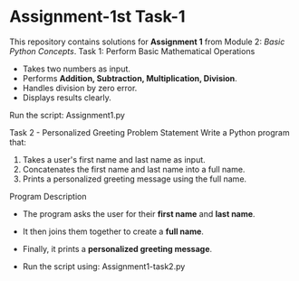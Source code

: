 # Assignment-1st Task-1
This repository contains solutions for **Assignment 1** from Module 2: *Basic Python Concepts*.
Task 1: Perform Basic Mathematical Operations
- Takes two numbers as input.
- Performs **Addition, Subtraction, Multiplication, Division**.
- Handles division by zero error.
- Displays results clearly.

Run the script: Assignment1.py

Task 2 - Personalized Greeting
 Problem Statement
Write a Python program that:
1. Takes a user's first name and last name as input.
2. Concatenates the first name and last name into a full name.
3. Prints a personalized greeting message using the full name.

 Program Description
- The program asks the user for their **first name** and **last name**.
- It then joins them together to create a **full name**.
- Finally, it prints a **personalized greeting message**.

-  Run the script using: Assignment1-task2.py





